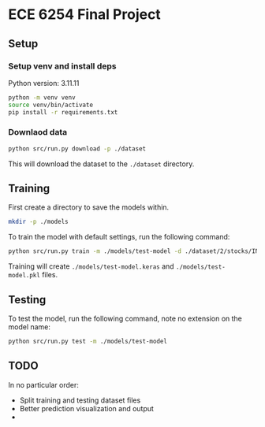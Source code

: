# ECE 6254 Final Project

## Setup

### Setup venv and install deps
Python version: 3.11.11

```bash
python -m venv venv
source venv/bin/activate
pip install -r requirements.txt
```

### Downlaod data
```bash
python src/run.py download -p ./dataset
```
This will download the dataset to the `./dataset` directory.


## Training
First create a directory to save the models within.

``` bash
mkdir -p ./models
```

To train the model with default settings, run the following command:
``` bash
python src/run.py train -m ./models/test-model -d ./dataset/2/stocks/INTC.csv
```
Training will create `./models/test-model.keras` and `./models/test-model.pkl` files.


## Testing
To test the model, run the following command, note no extension on the model name:
``` bash
python src/run.py test -m ./models/test-model
```

## TODO
In no particular order:
- Split training and testing dataset files
- Better prediction visualization and output
- 